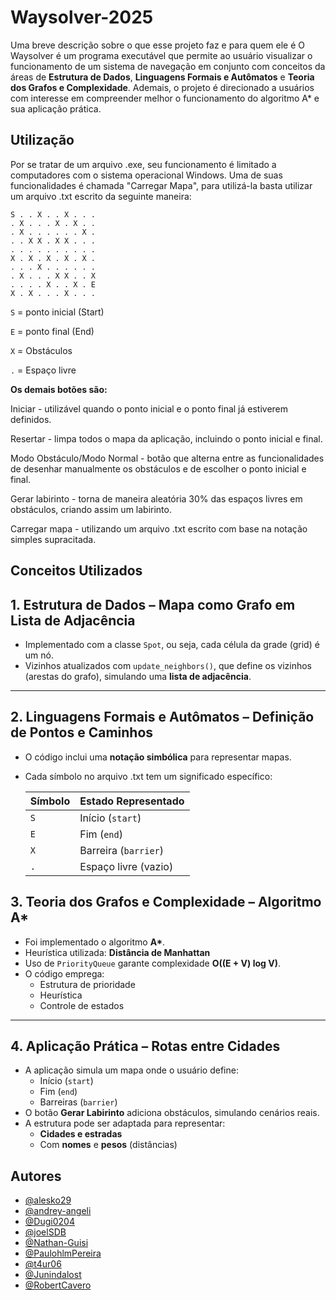 
# Waysolver-2025

Uma breve descrição sobre o que esse projeto faz e para quem ele é
O Waysolver é um programa executável que permite ao usuário visualizar o funcionamento de um sistema de navegação em conjunto com conceitos da áreas de **Estrutura de Dados**, **Linguagens Formais e Autômatos** e **Teoria dos Grafos e Complexidade**. Ademais, o projeto é direcionado a usuários com interesse em compreender melhor o funcionamento do algoritmo A* e sua aplicação prática.


## Utilização

Por se tratar de um arquivo .exe, seu funcionamento é limitado a computadores com o sistema operacional Windows. Uma de suas funcionalidades é chamada "Carregar Mapa", para utilizá-la basta utilizar um arquivo .txt escrito da seguinte maneira:

```
S . . X . . X . . .
. X . . . X . X . .
. X . . . . . . X .
. . X X . X X . . .
. . . . . . . . . .
X . X . X . X . X .
. . . X . . . . . .
. X . . . X X . . X
. . . . X . . X . E
X . X . . . X . . .
```
```S``` = ponto inicial (Start)

```E``` = ponto final (End)

```X``` = Obstáculos

```.``` = Espaço livre

**Os demais botões são:**

Iniciar - utilizável quando o ponto inicial e o ponto final já estiverem definidos.

Resertar - limpa todos o mapa da aplicação, incluindo o ponto inicial e final.

Modo Obstáculo/Modo Normal - botão que alterna entre as funcionalidades de desenhar manualmente os obstáculos e de escolher o ponto inicial e final.

Gerar labirinto - torna de maneira aleatória 30% das espaços livres em obstáculos, criando assim um labirinto.

Carregar mapa - utilizando um arquivo .txt escrito com base na notação simples supracitada.


## Conceitos Utilizados

## 1. Estrutura de Dados – Mapa como Grafo em Lista de Adjacência

- Implementado com a classe `Spot`, ou seja, cada célula da grade (grid) é um nó.
- Vizinhos atualizados com `update_neighbors()`, que define os vizinhos (arestas do grafo), simulando uma **lista de adjacência**.

---

## 2. Linguagens Formais e Autômatos – Definição de Pontos e Caminhos

- O código inclui uma **notação simbólica** para representar mapas.
- Cada símbolo no arquivo .txt tem um significado específico:
  
  | Símbolo | Estado Representado     |
  |---------|--------------------------|
  | `S`     | Início (`start`)         |
  | `E`     | Fim (`end`)              |
  | `X`     | Barreira (`barrier`)     |
  | `.`     | Espaço livre (vazio)     |

## 3. Teoria dos Grafos e Complexidade – Algoritmo A*

- Foi implementado o algoritmo **A\***.
- Heurística utilizada: **Distância de Manhattan**
- Uso de `PriorityQueue` garante complexidade **O((E + V) log V)**.
- O código emprega:
  - Estrutura de prioridade
  - Heurística
  - Controle de estados

---

## 4. Aplicação Prática – Rotas entre Cidades

- A aplicação simula um mapa onde o usuário define:
  - Início (`start`)
  - Fim (`end`)
  - Barreiras (`barrier`)
- O botão **Gerar Labirinto** adiciona obstáculos, simulando cenários reais.
- A estrutura pode ser adaptada para representar:
  - **Cidades e estradas**
  - Com **nomes** e **pesos** (distâncias)

  
## Autores

- [@alesko29](https://github.com/alesko29)
- [@andrey-angeli](https://github.com/andrey-angeli)
- [@Dugi0204](https://github.com/Dugi0204)
- [@joelSDB](https://github.com/joelSDB)
- [@Nathan-Guisi](https://github.com/Nathan-Guisi)
- [@PaulohlmPereira](https://github.com/PaulohlmPereira)
- [@t4ur06](https://github.com/t4ur06)
- [@Junindalost](https://github.com/Junindalost)
- [@RobertCavero](https://github.com/RobertCavero)



